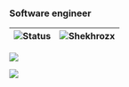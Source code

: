 ### Software engineer 



<!--![Github stats](https://github-readme-stats.vercel.app/api?username=shekhrozx&theme=highcontrast&show_icons=true&count_private=true)

![Top Languages Card](https://github-readme-stats.vercel.app/api/top-langs/?username=Shekhrozx&layout=compact&theme=tokyonight)
-->

|![Status](https://github-readme-streak-stats.herokuapp.com/?user=Shekhrozx&theme=gotham)|<img src="https://github-readme-stats.vercel.app/api?username=Shekhrozx&show_icons=true&theme=gotham" alt="Shekhrozx" />|
|-|-|

![](https://activity-graph.herokuapp.com/graph?username=shekhrozx&theme=gotham)



<!--
**Shekhrozx/shekhrozx** is a ✨ _special_ ✨ repository because its `README.md` (this file) appears on your GitHub profile.

Here are some ideas to get you started:

- 🔭 I’m currently working on ...
- 🌱 I’m currently learning ...
- 👯 I’m looking to collaborate on ...
- 🤔 I’m looking for help with ...
- 💬 Ask me about ...
- 📫 How to reach me: ...
- 😄 Pronouns: ...
- ⚡ Fun fact: ...
--> 

![](https://komarev.com/ghpvc/?username=shekhrozx&color=blue)
